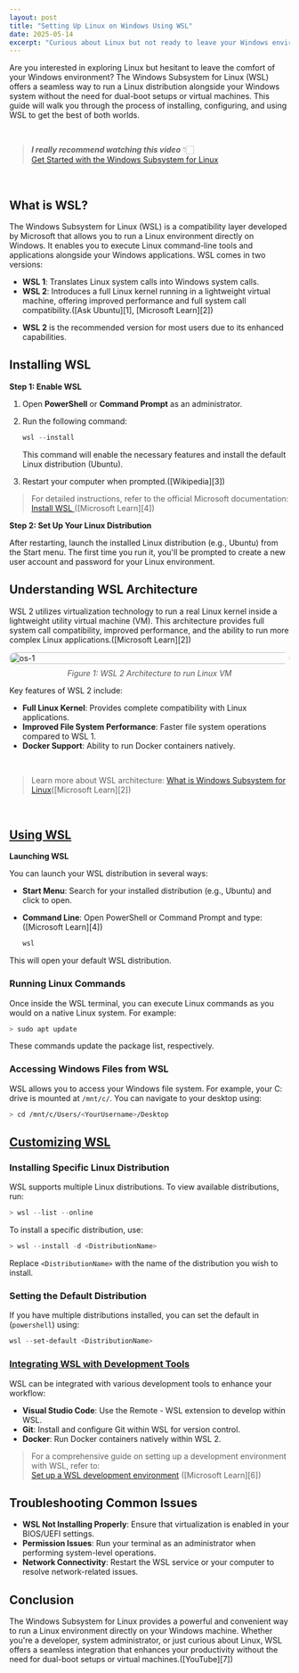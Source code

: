 ```yaml
---
layout: post
title: "Setting Up Linux on Windows Using WSL"
date: 2025-05-14
excerpt: "Curious about Linux but not ready to leave your Windows environment? Discover how to seamlessly integrate Linux into Windows using the Windows Subsystem for Linux (WSL)."
---
```


Are you interested in exploring Linux but hesitant to leave the comfort of your Windows environment? The Windows Subsystem for Linux (WSL) offers a seamless way to run a Linux distribution alongside your Windows system without the need for dual-boot setups or virtual machines. This guide will walk you through the process of installing, configuring, and using WSL to get the best of both worlds.

<br>


>  *__I really recommend watching this video__* 👇🏻  
[Get Started with the Windows Subsystem for Linux](https://www.youtube.com/watch?v=S34znhI-pRA&utm_source=chatgpt.com)

<br>

## What is WSL?

The Windows Subsystem for Linux (WSL) is a compatibility layer developed by Microsoft that allows you to run a Linux environment directly on Windows. It enables you to execute Linux command-line tools and applications alongside your Windows applications. WSL comes in two versions:

* **WSL 1**: Translates Linux system calls into Windows system calls.
* **WSL 2**: Introduces a full Linux kernel running in a lightweight virtual machine, offering improved performance and full system call compatibility.([Ask Ubuntu][1], [Microsoft Learn][2])

- **WSL 2** is the recommended version for most users due to its enhanced capabilities.

## Installing WSL

**Step 1: Enable WSL**

1. Open **PowerShell** or **Command Prompt** as an administrator.

2. Run the following command:

   ```powershell
   wsl --install
   ```

   This command will enable the necessary features and install the default Linux distribution (Ubuntu).

3. Restart your computer when prompted.([Wikipedia][3])

> For detailed instructions, refer to the official Microsoft documentation: [Install WSL ](https://learn.microsoft.com/en-us/windows/wsl/install)([Microsoft Learn][4])

**Step 2: Set Up Your Linux Distribution**

After restarting, launch the installed Linux distribution (e.g., Ubuntu) from the Start menu. The first time you run it, you'll be prompted to create a new user account and password for your Linux environment.

## Understanding WSL Architecture

WSL 2 utilizes virtualization technology to run a real Linux kernel inside a lightweight utility virtual machine (VM). This architecture provides full system call compatibility, improved performance, and the ability to run more complex Linux applications.([Microsoft Learn][2])

<div style="display: flex; flex-direction: column; align-items: center;">
  <img src="https://www.thomasmaurer.ch/wp-content/uploads/2019/06/WSL-2-Architecture.jpg" alt="os-1" style="width: 100%; border-radius: 30px;" />
  <span style="margin-top: 8px; font-style: italic; color: #555; ">Figure 1: WSL 2 Architecture to run Linux VM </span>
</div>

Key features of WSL 2 include:

* **Full Linux Kernel**: Provides complete compatibility with Linux applications.
* **Improved File System Performance**: Faster file system operations compared to WSL 1.
* **Docker Support**: Ability to run Docker containers natively.

<br>

> Learn more about WSL architecture: [What is Windows Subsystem for Linux](https://learn.microsoft.com/en-us/windows/wsl/about)([Microsoft Learn][2])

<br>

<h2 style="text-decoration: underline;">Using WSL</h2>

**Launching WSL**

You can launch your WSL distribution in several ways:

* **Start Menu**: Search for your installed distribution (e.g., Ubuntu) and click to open.
* **Command Line**: Open PowerShell or Command Prompt and type:([Microsoft Learn][4])

  ```powershell
  wsl
  ```

This will open your default WSL distribution.

### Running Linux Commands

Once inside the WSL terminal, you can execute Linux commands as you would on a native Linux system. For example:

```bash
> sudo apt update
```

These commands update the package list, respectively.

### Accessing Windows Files from WSL

WSL allows you to access your Windows file system. For example, your C: drive is mounted at `/mnt/c/`. You can navigate to your desktop using:

```bash
> cd /mnt/c/Users/<YourUsername>/Desktop
```


<h2 style="text-decoration: underline;">Customizing WSL</h2>

### Installing Specific Linux Distribution

WSL supports multiple Linux distributions. To view available distributions, run:

```powershell
> wsl --list --online
```

To install a specific distribution, use:

```powershell
> wsl --install -d <DistributionName>
```

Replace `<DistributionName>` with the name of the distribution you wish to install.

### Setting the Default Distribution

If you have multiple distributions installed, you can set the default in (`powershell`) using:

```powershell
wsl --set-default <DistributionName>
```

<h3 style="text-decoration: underline;">Integrating WSL with Development Tools</h3>


WSL can be integrated with various development tools to enhance your workflow:

* **Visual Studio Code**: Use the Remote - WSL extension to develop within WSL.
* **Git**: Install and configure Git within WSL for version control.
* **Docker**: Run Docker containers natively within WSL 2.

> For a comprehensive guide on setting up a development environment with WSL, 
refer to:   
[Set up a WSL development environment](https://learn.microsoft.com/en-us/windows/wsl/setup/environment) ([Microsoft Learn][6])



## Troubleshooting Common Issues

* **WSL Not Installing Properly**: Ensure that virtualization is enabled in your BIOS/UEFI settings.
* **Permission Issues**: Run your terminal as an administrator when performing system-level operations.
* **Network Connectivity**: Restart the WSL service or your computer to resolve network-related issues.



## Conclusion

The Windows Subsystem for Linux provides a powerful and convenient way to run a Linux environment directly on your Windows machine. Whether you're a developer, system administrator, or just curious about Linux, WSL offers a seamless integration that enhances your productivity without the need for dual-boot setups or virtual machines.([YouTube][7])
